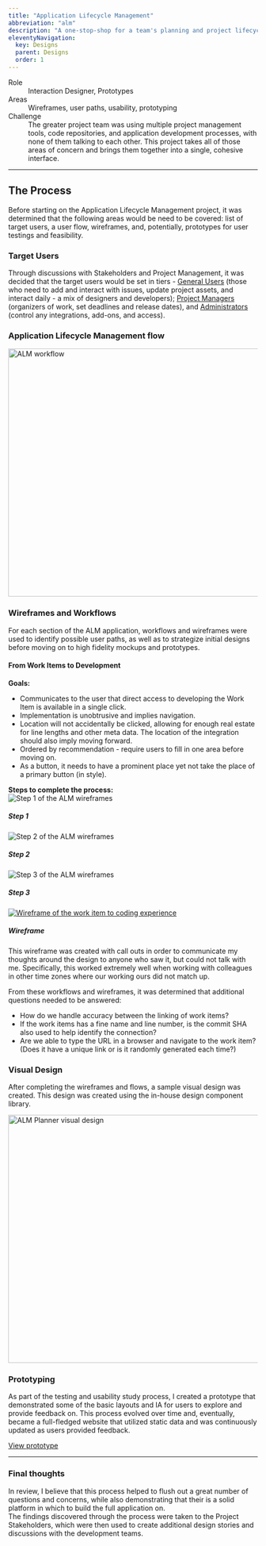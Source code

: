 ```yaml
---
title: "Application Lifecycle Management"
abbreviation: "alm"
description: "A one-stop-shop for a team's planning and project lifecycle management."
eleventyNavigation:
  key: Designs
  parent: Designs
  order: 1
---
```

<div class="container mb-5">
  <dl class="row">
    <dt class="col-sm-2">Role</dt>
    <dd class="col-sm-10">Interaction Designer, Prototypes</dd>
    <dt class="col-sm-2">Areas</dt>
    <dd class="col-sm-10">Wireframes, user paths, usability, prototyping</dd>
    <dt class="col-sm-2">Challenge</dt>
    <dd class="col-sm-10">The greater project team was using multiple project management tools, code repositories, and application development processes, with none of them talking to each other. This project takes all of those areas of concern and brings them together into a single, cohesive interface.</dd>
  </dl>
  <hr class="my-5">
  <h2>The Process</h2>
  <p>Before starting on the Application Lifecycle Management project, it was determined that the following areas would be need to be covered: list of target users, a user flow, wireframes, and, potentially, prototypes for user testings and feasibility.</p>
  <h3>Target Users</h3>
  <p>Through discussions with Stakeholders and Project Management, it was decided that the target users would be set in tiers - <u>General Users</u> (those who need to add and interact with issues, update project assets, and interact daily - a mix of designers and developers); <u>Project Managers</u> (organizers of work, set deadlines and release dates), and <u>Administrators</u> (control any integrations, add-ons, and access).</p>

  <h3>Application Lifecycle Management flow</h3>
  <a href="../../img/ALM_workflow.png"><img src="../../img/ALM_workflow.png" class="d-block mx-lg-auto img-fluid" alt="ALM workflow" width="700" height="500" loading="lazy"></a>

  <h3>Wireframes and Workflows</h3>
  <p>For each section of the ALM application, workflows and wireframes were used to identify possible user paths, as well as to strategize initial designs before moving on to high fidelity mockups and prototypes.</p>

  <h4>From Work Items to Development</h4>
  <p><b>Goals:</b>
    <ul>
      <li>Communicates to the user that direct access to developing the Work Item is available in a single click.</li>
      <li>Implementation is unobtrusive and implies navigation.</li>
      <li>Location will not accidentally be clicked, allowing for enough real estate for line lengths and other meta data. The location of the integration should also imply moving forward.</li>
      <li>Ordered by recommendation - require users to fill in one area before moving on.</li>
      <li>As a button, it needs to have a prominent place yet not take the place of a primary button (in style).</li>
    </ul>
  </p>
  <b>Steps to complete the process:</b>
  <div class="row">
    <div class="card-group">
      <div class="card">
        <img src="../../img/ALM_step1.png" class="card-img-top" alt="Step 1 of the ALM wireframes">
        <div class="card-body">
          <h5 class="card-title">Step 1</h5>
          <!-- <p class="card-text">
            <ol>
              <li>I see a recommendation in the report.</li>
              <li>I click 'make a work item'.</li>
              <li>I navigate to the Planner to see/comment on the new work item.</li>
              <li>If the same recommendation is suggested during another build process, it will generate a new work. At this time, detection for duplicate items does not exist.</li>
            </ol>
          </p> -->
        </div>
      </div>
      <div class="card">
        <img src="../../img/ALM_step2.png" class="card-img-top" alt="Step 2 of the ALM wireframes">
        <div class="card-body">
          <h5 class="card-title">Step 2</h5>
          <!-- <p class="card-text">
            <ol>
              <li>I see a recommendation in the report.</li>
              <li>I click 'make a work item'.</li>
              <li>I navigate to the Planner to see/comment on the new work item.</li>
              <li>If the same recommendation is suggested during another build process, it will generate a new work. At this time, detection for duplicate items does not exist.</li>
            </ol>
          </p> -->
        </div>
      </div>
      <div class="card">
        <img src="../../img/ALM_step3.png" class="card-img-top" alt="Step 3 of the ALM wireframes">
        <div class="card-body">
          <h5 class="card-title">Step 3</h5>
          <!-- <p class="card-text">
            <ol>
              <li>I see a recommendation in the report.</li>
              <li>I click 'make a work item'.</li>
              <li>I navigate to the Planner to see/comment on the new work item.</li>
              <li>If the same recommendation is suggested during another build process, it will generate a new work. At this time, detection for duplicate items does not exist.</li>
            </ol>
          </p> -->
        </div>
      </div>
    </div>
  </div>
  <div class="row">
    <div class="card mt-3 mb-3 mx-2">
      <div class="row g-0">
        <div class="col-md-5">
          <a href="../../img/ALM_wireframe.png" target="top" alt="View larger image of the wireframe thumbnail">
            <img src="../../img/ALM_wireframe.png" class="img-fluid rounded-start" alt="Wireframe of the work item to coding experience">
          </a>
        </div>
        <div class="col-md-7">
          <div class="card-body">
            <h5 class="card-title">Wireframe</h5>
            <p class="card-text">This wireframe was created with call outs in order to communicate my thoughts around the design to anyone who saw it, but could not talk with me. Specifically, this worked extremely well when working with colleagues in other time zones where our working ours did not match up.</p>
          </div>
        </div>
      </div>
    </div>
  </div>

  <p class="lead mt-3">From these workflows and wireframes, it was determined that additional questions needed to be answered:
    <ul>
      <li>How do we handle accuracy between the linking of work items?</li>
      <li>If the work items has a fine name and line number, is the commit SHA also used to help identify the connection?</li>
      <li>Are we able to type the URL in a browser and navigate to the work item? (Does it have a unique link or is it randomly generated each time?)</li>
    </ul>
  </p>

  <h3>Visual Design</h3>
  <p>After completing the wireframes and flows, a sample visual design was created. This design was created using the in-house design component library.</p>
  <a href="../../img/ALM_planner.png"><img src="../../img/ALM_planner.png" class="d-block mx-lg-auto img-fluid" alt="ALM Planner visual design" width="700" height="500" loading="lazy"></a>

  <h3 class="mt-3">Prototyping</h3>
  <p>As part of the testing and usability study process, I created a prototype that demonstrated some of the basic layouts and IA for users to explore and provide feedback on. This process evolved over time and, eventually, became a full-fledged website that utilized static data and was continuously updated as users provided feedback.</p>
  <a class="btn btn-outline-secondary" href="https://www.adamjolicoeur.com/testing_environment/index.html" target="top" alt="Link to prototype example">View prototype</a>

  <hr class="my-5">
  <div class="card text-dark bg-light my-3">
    <div class="card-header"><h3>Final thoughts</h3></div>
    <div class="card-body">
      <p class="card-text">In review, I believe that this process helped to flush out a great number of questions and concerns, while also demonstrating that their is a solid platform in which to build the full application on.<br>The findings discovered through the process were taken to the Project Stakeholders, which were then used to create additional design stories and discussions with the development teams.</p>
    </div>
  </div>
</div>
